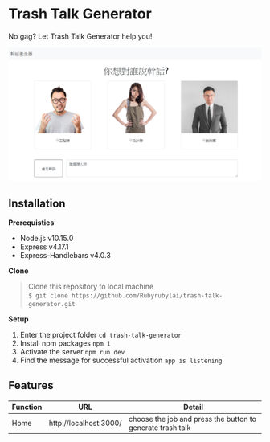 # Trash Talk Generator
No gag? Let Trash Talk Generator help you!

![image](https://github.com/Rubyrubylai/trash-talk-generator/blob/master/trash_talk_generator.PNG)

## Installation
**Prerequisties**
* Node.js v10.15.0
* Express v4.17.1
* Express-Handlebars v4.0.3

**Clone**  
> Clone this repository to local machine  
> ```$ git clone https://github.com/Rubyrubylai/trash-talk-generator.git```

**Setup**
1. Enter the project folder
```cd trash-talk-generator```
2. Install npm packages
```npm i```
3. Activate the server
```npm run dev```
4. Find the message for successful activation
```app is listening```

## Features
|Function|URL     |Detail  |
|--------|--------|--------|
|Home    |http://localhost:3000/|choose the job and press the button to generate trash talk|

